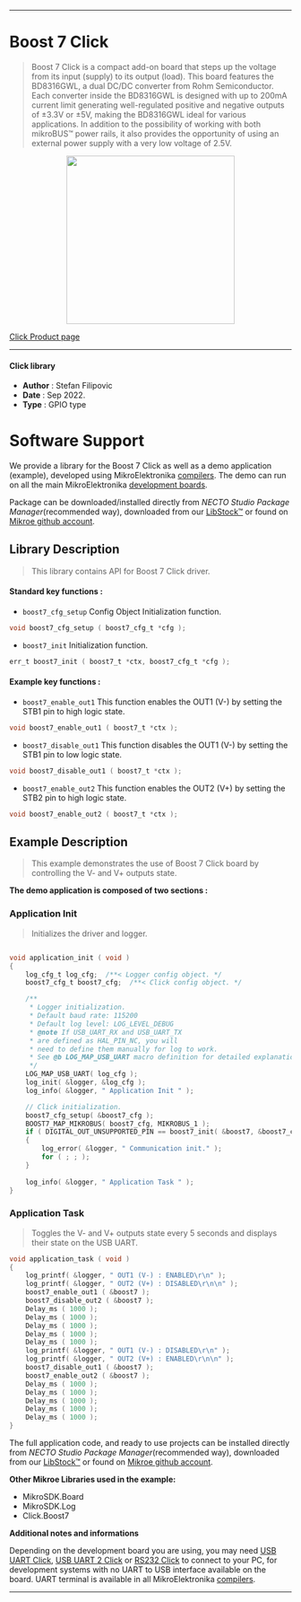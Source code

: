 
---
# Boost 7 Click

> Boost 7 Click is a compact add-on board that steps up the voltage from its input (supply) to its output (load). This board features the BD8316GWL, a dual DC/DC converter from Rohm Semiconductor. Each converter inside the BD8316GWL is designed with up to 200mA current limit generating well-regulated positive and negative outputs of ±3.3V or ±5V, making the BD8316GWL ideal for various applications. In addition to the possibility of working with both mikroBUS™ power rails, it also provides the opportunity of using an external power supply with a very low voltage of 2.5V.

<p align="center">
  <img src="https://download.mikroe.com/images/click_for_ide/boost7_click.png" height=300px>
</p>

[Click Product page](https://www.mikroe.com/boost-7-click)

---


#### Click library

- **Author**        : Stefan Filipovic
- **Date**          : Sep 2022.
- **Type**          : GPIO type


# Software Support

We provide a library for the Boost 7 Click
as well as a demo application (example), developed using MikroElektronika
[compilers](https://www.mikroe.com/necto-studio).
The demo can run on all the main MikroElektronika [development boards](https://www.mikroe.com/development-boards).

Package can be downloaded/installed directly from *NECTO Studio Package Manager*(recommended way), downloaded from our [LibStock&trade;](https://libstock.mikroe.com) or found on [Mikroe github account](https://github.com/MikroElektronika/mikrosdk_click_v2/tree/master/clicks).

## Library Description

> This library contains API for Boost 7 Click driver.

#### Standard key functions :

- `boost7_cfg_setup` Config Object Initialization function.
```c
void boost7_cfg_setup ( boost7_cfg_t *cfg );
```

- `boost7_init` Initialization function.
```c
err_t boost7_init ( boost7_t *ctx, boost7_cfg_t *cfg );
```

#### Example key functions :

- `boost7_enable_out1` This function enables the OUT1 (V-) by setting the STB1 pin to high logic state.
```c
void boost7_enable_out1 ( boost7_t *ctx );
```

- `boost7_disable_out1` This function disables the OUT1 (V-) by setting the STB1 pin to low logic state.
```c
void boost7_disable_out1 ( boost7_t *ctx );
```

- `boost7_enable_out2` This function enables the OUT2 (V+) by setting the STB2 pin to high logic state.
```c
void boost7_enable_out2 ( boost7_t *ctx );
```

## Example Description

> This example demonstrates the use of Boost 7 Click board by controlling the V- and V+ outputs state.

**The demo application is composed of two sections :**

### Application Init

> Initializes the driver and logger.

```c

void application_init ( void )
{
    log_cfg_t log_cfg;  /**< Logger config object. */
    boost7_cfg_t boost7_cfg;  /**< Click config object. */

    /** 
     * Logger initialization.
     * Default baud rate: 115200
     * Default log level: LOG_LEVEL_DEBUG
     * @note If USB_UART_RX and USB_UART_TX 
     * are defined as HAL_PIN_NC, you will 
     * need to define them manually for log to work. 
     * See @b LOG_MAP_USB_UART macro definition for detailed explanation.
     */
    LOG_MAP_USB_UART( log_cfg );
    log_init( &logger, &log_cfg );
    log_info( &logger, " Application Init " );

    // Click initialization.
    boost7_cfg_setup( &boost7_cfg );
    BOOST7_MAP_MIKROBUS( boost7_cfg, MIKROBUS_1 );
    if ( DIGITAL_OUT_UNSUPPORTED_PIN == boost7_init( &boost7, &boost7_cfg ) ) 
    {
        log_error( &logger, " Communication init." );
        for ( ; ; );
    }
    
    log_info( &logger, " Application Task " );
}

```

### Application Task

> Toggles the V- and V+ outputs state every 5 seconds and displays their state on the USB UART.

```c
void application_task ( void )
{
    log_printf( &logger, " OUT1 (V-) : ENABLED\r\n" );
    log_printf( &logger, " OUT2 (V+) : DISABLED\r\n\n" );
    boost7_enable_out1 ( &boost7 );
    boost7_disable_out2 ( &boost7 );
    Delay_ms ( 1000 );
    Delay_ms ( 1000 );
    Delay_ms ( 1000 );
    Delay_ms ( 1000 );
    Delay_ms ( 1000 );
    log_printf( &logger, " OUT1 (V-) : DISABLED\r\n" );
    log_printf( &logger, " OUT2 (V+) : ENABLED\r\n\n" );
    boost7_disable_out1 ( &boost7 );
    boost7_enable_out2 ( &boost7 );
    Delay_ms ( 1000 );
    Delay_ms ( 1000 );
    Delay_ms ( 1000 );
    Delay_ms ( 1000 );
    Delay_ms ( 1000 );
}
```

The full application code, and ready to use projects can be installed directly from *NECTO Studio Package Manager*(recommended way), downloaded from our [LibStock&trade;](https://libstock.mikroe.com) or found on [Mikroe github account](https://github.com/MikroElektronika/mikrosdk_click_v2/tree/master/clicks).

**Other Mikroe Libraries used in the example:**

- MikroSDK.Board
- MikroSDK.Log
- Click.Boost7

**Additional notes and informations**

Depending on the development board you are using, you may need
[USB UART Click](https://www.mikroe.com/usb-uart-click),
[USB UART 2 Click](https://www.mikroe.com/usb-uart-2-click) or
[RS232 Click](https://www.mikroe.com/rs232-click) to connect to your PC, for
development systems with no UART to USB interface available on the board. UART
terminal is available in all MikroElektronika
[compilers](https://shop.mikroe.com/compilers).

---
